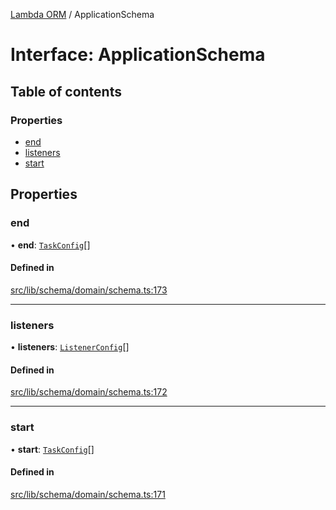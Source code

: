 [Lambda ORM](../README.md) / ApplicationSchema

# Interface: ApplicationSchema

## Table of contents

### Properties

- [end](ApplicationSchema.md#end)
- [listeners](ApplicationSchema.md#listeners)
- [start](ApplicationSchema.md#start)

## Properties

### end

• **end**: [`TaskConfig`](TaskConfig.md)[]

#### Defined in

[src/lib/schema/domain/schema.ts:173](https://github.com/FlavioLionelRita/lambdaorm/blob/f3081132/src/lib/schema/domain/schema.ts#L173)

___

### listeners

• **listeners**: [`ListenerConfig`](ListenerConfig.md)[]

#### Defined in

[src/lib/schema/domain/schema.ts:172](https://github.com/FlavioLionelRita/lambdaorm/blob/f3081132/src/lib/schema/domain/schema.ts#L172)

___

### start

• **start**: [`TaskConfig`](TaskConfig.md)[]

#### Defined in

[src/lib/schema/domain/schema.ts:171](https://github.com/FlavioLionelRita/lambdaorm/blob/f3081132/src/lib/schema/domain/schema.ts#L171)
